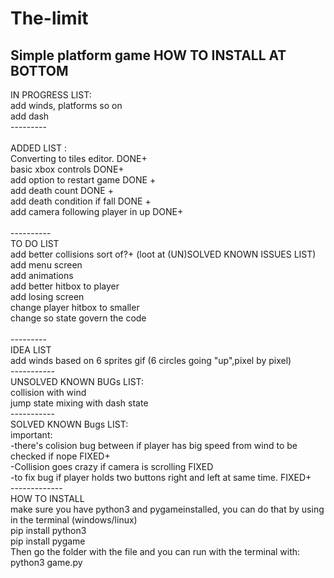 # The-limit
Simple platform game
HOW TO INSTALL AT BOTTOM <br/>
----------
IN PROGRESS LIST:<br/>
add winds, platforms so on<br/>
add dash<br/>
--------- <br/>
<br/>
ADDED LIST : <br/>
Converting to tiles editor. DONE+  <br/>
basic xbox controls DONE+ <br/>
add option to restart game DONE +<br/>
add death count DONE +<br/>
add death condition if fall DONE +<br/>
add camera following player in up DONE+ <br/>
<br/>
----------<br/>
TO DO LIST<br/>
add better collisions sort of?+ (loot at (UN)SOLVED KNOWN ISSUES LIST)<br/>
add menu screen <br/>
add animations<br/>
add better hitbox to player<br/>
add losing screen<br/>
change player hitbox to smaller<br/>
change so state govern the code <br/>
<br/>
---------<br/>
IDEA LIST<br/>
add winds based on 6 sprites gif (6 circles going "up",pixel by pixel)<br/>
-----------<br/>
UNSOLVED KNOWN BUGs LIST:<br/>
collision with wind<br/>
jump state mixing with dash state<br/>
-----------<br/>
SOLVED KNOWN Bugs LIST:<br/>
important:<br/>
-there's colision bug between if player has big speed from wind to be checked if nope FIXED+<br/>
-Collision goes crazy if camera is scrolling FIXED <br/> 
-to fix bug if player holds two buttons right and left at same time. FIXED+ <br/>
-------------<br/>
HOW TO INSTALL <br/>
make sure you have python3  and pygameinstalled, you can do that by using in the terminal (windows/linux) <br/>
pip install python3 <br/>
pip install pygame <br/>
Then go the folder with the file and you can run with the terminal with:
python3 game.py<br/>
